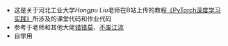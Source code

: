 - 这是关于河北工业大学*Hongpu Liu*老师在B站上传的教程[《PyTorch深度学习实践》]([《PyTorch深度学习实践》完结合集_哔哩哔哩_bilibili](https://www.bilibili.com/video/BV1Y7411d7Ys?p=1))所涉及的课堂代码和作业代码
- 参考于老师和其他大佬[错错莫](https://blog.csdn.net/bit452/category_10569531.html)、[不废江流](https://blog.csdn.net/weixin_42320758)
- 自学用

